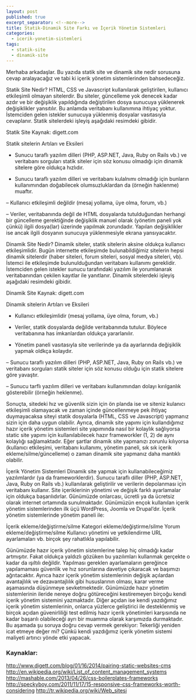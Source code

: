```yaml
---
layout: post
published: true
excerpt_separator: <!--more-->
title: Statik-Dinamik Site Farkı ve İçerik Yönetim Sistemleri
categories:
  - icerik-yonetim-sistemleri
tags:
  - statik-site
  - dinamik-site
---
```

Merhaba arkadaşlar. Bu yazıda statik site ve dinamik site nedir sorusuna cevap aralayacağız ve tabi ki içerik yönetim sistemlerinden bahsedeceğiz.

<!--more-->

Statik Site Nedir?
HTML, CSS ve Javascript kullanılarak geliştirilen, kullanıcı etkileşimli olmayan sitelerdir. Bu siteler, güncelleme yok denecek kadar azdır ve bir değişiklik yapıldığında değiştirilen dosya sunucuya yüklenerek değişiklikler yansıtılır. Bu anlamda veritabanı kullanımına ihtiyaç  yoktur. İstemciden gelen istekler sunucuya yüklenmiş dosyalar vasıtasıyla cevaplanır. Statik sitelerdeki işleyiş aşağıdaki resimdeki gibidir.

Statik Site
Kaynak: digett.com

Statik sitelerin Artıları ve Eksileri
 + Sunucu taraflı yazılım dilleri (PHP, ASP.NET, Java, Ruby on Rails vb.) ve veritabanı sorguları statik siteler için söz konusu olmadığı için dinamik sitelere göre oldukça hızlıdır.

 +  Sunucu taraflı yazılım dilleri ve veritabanı kulalnımı olmadığı için bunların kullanımından doğabilecek olumsuzluklardan da (örneğin haklenme) muaftır.

 –  Kullanıcı etkileşimli değildir (mesaj yollama, üye olma, forum, vb.)

 –  Veriler, veritabanında değil de HTML dosyalarda tutulduğundan herhangi bir güncelleme gerektiğinde değişiklik manuel olarak (yönetim paneli yok çünkü) ilgili dosya(lar) üzerinde yapılmak zorundadır. Yapılan değişiklikler ise ancak ilgili dosyanın sunucuya yüklenmesiyle ekrana yansıyacaktır.

Dinamik Site Nedir?
Dinamik siteler, statik sitelerin aksine oldukça kullanıcı etkileşimlidir. Bugün internette etkileşimde bulunabildiğimiz sitelerin hepsi dinamik sitelerdir (haber siteleri, forum siteleri, sosyal medya siteleri, vb). İstemci ile etkileşimde bulunulduğundan veritabanı kullanımı gereklidir. İstemciden gelen istekler sunucu tarafındaki yazılım ile yorumlanarak veritabanından çekilen kayıtlar ile yanıtlanır. Dinamik sitelerdeki işleyiş aşağıdaki resimdeki gibidir.

Dinamik Site
Kaynak: digett.com

Dinamik sitelerin Artıları ve Eksileri
 +  Kullanıcı etkileşimlidir (mesaj yollama, üye olma, forum, vb.)

 +  Veriler, statik dosyalarda değilde veritabanında tutulur. Böylece veritabanına has imkanlardan oldukça yararlanılır.

 +  Yönetim paneli vasıtasıyla site verilerinde ya da ayarlarında değişiklik yapmak oldkça kolaydır.

 –  Sunucu taraflı yazılım dilleri (PHP, ASP.NET, Java, Ruby on Rails vb.) ve veritabanı sorguları statik siteler için söz konusu olduğu için statik sitelere göre yavaştır.

 –  Sunucu tarflı yazılım dilleri ve veritabanı kullanımından dolayı kırılganlık gösterebilir (örneğin heklenme).

Sonuçta, sitedeki hız ve güvenlik sizin için ön planda ise ve siteniz kulanıcı etkileşimli olamayacak ve zaman içinde güncellenmeye pek ihtiyaç duymayacaksa siteyi statik dosyalarla (HTML, CSS ve Javascript) yapmanız sizin için daha uygun olabilir. Ayrıca, dinamik site yapımı için kullandığımız hazır içerik yönetim sistemleri site yapımında nasıl bir kolaylık sağlıyorsa static site yapımı için kullanılabilecek hazır frameworkler (1, 2)  de aynı kolaylığı sağlamaktadır. Eğer şartlar dinamik site yapmanızı zorunlu kılıyorsa (kullanıcı etkileşimi, veritabanı kullanımı, yönetim paneli, sık sık içerik ekleme/silme/güncelleme) o zaman dinamik site yapmanız daha mantıklı olabilir.

İçerik Yönetim Sistemleri
Dinamik site yapmak için kullanabileceğimiz yazılımlardır (ya da frameworklerdir). Sunucu taraflı diller (PHP, ASP.NET, Java, Ruby on Rails vb.) kullanılarak geliştirilir ve verilerin depolanması için veritabanı kullanır. Site içeriklerinin yönetimi ve değişik farklı ayarlamalar için oldukça başarılıdırlar. Günümüzde onlarcası, ücretli ya da ücretsiz olarak internet ortamında sunulmaktadır. Günümüzün ençok kullanılan içerik yönetim sistemlerinden ilk üçü WordPress, Joomla ve Drupal’dır. İçerik yönetim sistemlerinde yönetim paneli ile:

İçerik ekleme/değiştirme/silme
Kategori ekleme/değiştirme/silme
Yorum ekleme/değiştirme/silme
Kullanıcı yönetimi ve yetkilendirme
URL ayarlamaları
vb.
birçok şey rahatlıkla yapılabilir.

Günümüzde hazır içerik yönetim sistemlerine talep hiç olmadığı kadar artmışıtır. Fakat oldukça yaldızlı gözüken bu yazılımları kullanmak gerçekte o kadar da ışıltılı değildir. Yapılması gereklen ayarlamaların gereğince yapılamaması güvenlik ve hız sorunlarına davetiye çıkaracak ve başımızı ağrıtacaktır. Ayrıca hazır içerik yönetim sistemlerinin değişik açılardan avantajlılık ve dezavantajlılık gibi hususlarının olması, karar verme aşamasında düşünmeye sevketmektedir. Günümüzde hazır yönetim sistemlerinin ileride nereye doğru götüreceğini kestiremeyen birçoğu kendi içerik yönetim sistemini yazmaktadır. Diğer açıdan ise kendi yazdığımız içerik yönetim sistemlerinin, onlarca yüzlerce geliştirici ile desteklenmiş ve birçok açıdan güvenirliliği test edilmiş hazır içerik yönetimleri karşısında ne kadar başarılı olabileceği ayrı bir muamma olarak karşımızda durmaktadır. Bu aşamada şu soruya doğru cevap vermek gerekiyor: Tekerliği yeniden icat etmeye değer mi? Çünkü kendi yazdığımız içerik yönetim sistemi maliyeti artırıcı yönde etki yapacak.

### Kaynaklar:
http://www.digett.com/blog/01/16/2014/pairing-static-websites-cms
http://en.wikipedia.org/wiki/List_of_content_management_systems
http://mashable.com/2013/04/26/css-boilerplates-frameworks
http://speckyboy.com/2011/11/17/15-responsive-css-frameworks-worth-considering
http://tr.wikipedia.org/wiki/Web_sitesi
